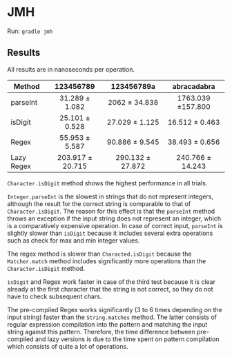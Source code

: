 # JMH

Run: `gradle jmh`

## Results

All results are in nanoseconds per operation.

| Method | 123456789 | 123456789a | abracadabra |
| --- |:---:|:---:|:---:|
| parseInt | 31.289 ± 1.082 | 2062 ± 34.838 | 1763.039 ±157.800 |
| isDigit | 25.101 ± 0.528 | 27.029 ± 1.125 | 16.512 ± 0.463 |
| Regex | 55.953 ± 5.587 | 90.886 ± 9.545 | 38.493 ± 0.656 |
| Lazy Regex | 203.917 ± 20.715 | 290.132 ± 27.872 | 240.766 ± 14.243 |

`Character.isDigit` method shows the highest performance in all trials.

`Integer.parseInt` is the slowest in strings that do not represent integers, although the result for
the correct string is comparable to that of `Character.isDigit`. The reason for this effect is that
the `parseInt` method throws an exception if the input string does not represent an integer, which
is a comparatively expensive operation. In case of correct input, `parseInt` is slightly slower
than `isDigit` because it includes several extra operations such as check for max and min integer
values.

The regex method is slower than `Characted.isDigit` because the `Matcher.match` method includes
significantly more operations than the `Character.isDigit` method.

`isDigit` and Regex work faster in case of the third test because it is clear already at the first
character that the string is not correct, so they do not have to check subsequent chars.

The pre-compiled Regex works significantly (3 to 6 times depending on the input string)
faster than the `String.matches` method. The latter consists of regular expression compilation into
the pattern and matching the input string against this pattern. Therefore, the time difference
between pre-compiled and lazy versions is due to the time spent on pattern compilation which
consists of quite a lot of operations.
